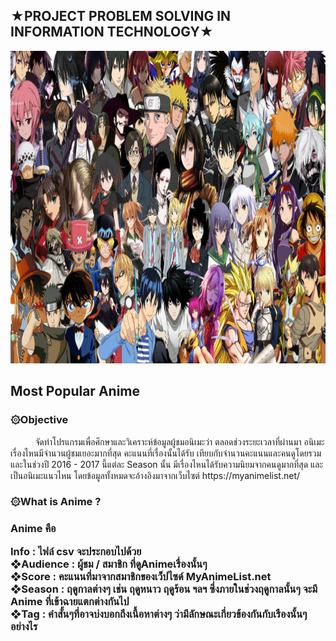 <h2>★PROJECT PROBLEM SOLVING IN INFORMATION TECHNOLOGY★</h2>
<a href=""><img src="image/anime.jpg" width="1000px"  height="500"></a><br>
<h2>Most Popular Anime</h2>
<h3>۞Objective</h3>
&nbsp;&nbsp;&nbsp;&nbsp;&nbsp;&nbsp;&nbsp;&nbsp;&nbsp;&nbsp;จัดทำโปรแกรมเพื่อศึกษาและวิเคราะห์ข้อมูลผู้ชมอนิเมะว่า ตลอดช่วงระยะเวลาที่ผ่านมา อนิเมะเรื่องไหนมีจำนวนผู้ชมเยอะมากที่สุด คะแนนที่เรื่องนั้นได้รับ เทียบกับจำนวนคะแนนและคนดูโดยรวม และในช่วงปี 2016 - 2017 นี้แต่ละ Season นั้น มีเรื่องไหนได้รับความนิยมจากคนดูมากที่สุด และเป็นอนิเมะแนวไหน โดยข้อมูลทั้งหมดจะอ้างอิงมาจากเว็บไซต์ https://myanimelist.net/ 

<h3>۞What is Anime ?<h3>
    Anime คือ 

Info : ไฟล์ csv จะประกอบไปด้วย<br>
 ❖Audience : ผู้ชม / สมาชิก ที่ดูAnimeเรื่องนั้นๆ<br>
 ❖Score    : คะแนนที่มาจากสมาชิกของเว็ปไซด์ MyAnimeList.net<br>
 ❖Season   : ฤดูกาลต่างๆ เช่น ฤดูหนาว ฤดูร้อน ฯลฯ ซึ่งภายในช่วงฤดูกาลนั้นๆ จะมี Anime ที่เข้าฉายแตกต่างกันไป<br>
 ❖Tag      : คำสั้นๆที่อาจบ่งบอกถึงเนื้อหาต่างๆ ว่ามีลักษณะเกี่ยวข้องกันกับเรืองนั้นๆอย่างไร
